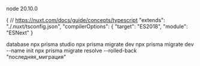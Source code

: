 node 20.10.0


{
    // https://nuxt.com/docs/guide/concepts/typescript
    "extends": "./.nuxt/tsconfig.json",
    "compilerOptions": {
    "target": "ES2018",
    "module": "ESNext"
}

database
npx prisma studio
npx prisma migrate dev
npx prisma migrate dev --name init
npx prisma migrate resolve --rolled-back "последняя_миграция"
